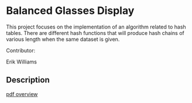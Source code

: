 # Balanced Glasses Display

This project focuses on the implementation of an algorithm related to hash tables. There are different hash functions that will produce hash chains of various length when the same dataset is given.

Contributor:

Erik Williams

## Description

[pdf overview](./project3Overview.pdf)
